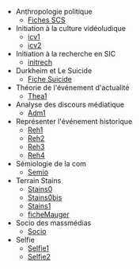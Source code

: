 - Anthropologie politique
	- [Fiches SCS](anthropolitique/chinascs1.md)
- Initiation à la culture vidéoludique
	- [icv1](jeuxvideo/icv1.md)
	- [icv2](jeuxvideo/icv2.md)
- Initiation à la recherche en SIC
	- [initrech](initSIC/initrech.md)
- Durkheim et Le Suicide
	- [Fiche Suicide](durkheim/fichesuicide.md)
- Théorie de l'événement d'actualité
	- [Thea1](theoEvnmt/thea1.md)
- Analyse des discours médiatique
	- [Adm1](analyseDM/adm1.md)
- Représenter l'événement historique
	- [Reh1](reh/reh1.md)
	- [Reh2](reh/reh2.md)
	- [Reh3](reh/reh3.md)
	- [Reh4](reh/reh4.md)
- Sémiologie de la com
	- [Semio](semio/sem1.md)
- Terrain Stains
	- [Stains0](stains/stains0.md)
	- [Stains0bis](stains/stains0bis.md)
	- [Stains1](stains/stains1.md)
	- [ficheMauger](stains/ficheMauger.md)
- Socio des massmédias
	- [Socio](socio/soc1.md)
- Selfie
	- [Selfie1](selfie/selfie1.md)
	- [Selfie2](selfie/selfie2.md)